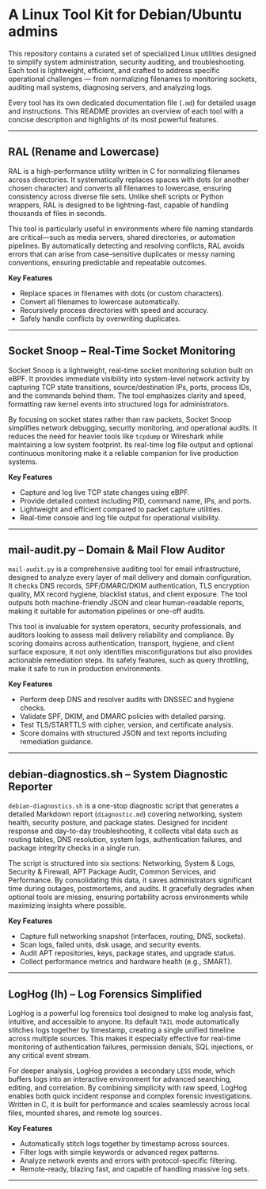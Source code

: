 # A Linux Tool Kit for Debian/Ubuntu admins

This repository contains a curated set of specialized Linux utilities designed to simplify system administration, security auditing, and troubleshooting. Each tool is lightweight, efficient, and crafted to address specific operational challenges — from normalizing filenames to monitoring sockets, auditing mail systems, diagnosing servers, and analyzing logs.  

Every tool has its own dedicated documentation file (`.md`) for detailed usage and instructions. This README provides an overview of each tool with a concise description and highlights of its most powerful features.

---

## RAL (Rename and Lowercase)

RAL is a high-performance utility written in C for normalizing filenames across directories. It systematically replaces spaces with dots (or another chosen character) and converts all filenames to lowercase, ensuring consistency across diverse file sets. Unlike shell scripts or Python wrappers, RAL is designed to be lightning-fast, capable of handling thousands of files in seconds.  

This tool is particularly useful in environments where file naming standards are critical—such as media servers, shared directories, or automation pipelines. By automatically detecting and resolving conflicts, RAL avoids errors that can arise from case-sensitive duplicates or messy naming conventions, ensuring predictable and repeatable outcomes.  

**Key Features**
- Replace spaces in filenames with dots (or custom characters).  
- Convert all filenames to lowercase automatically.  
- Recursively process directories with speed and accuracy.  
- Safely handle conflicts by overwriting duplicates.  

---

## Socket Snoop – Real-Time Socket Monitoring

Socket Snoop is a lightweight, real-time socket monitoring solution built on eBPF. It provides immediate visibility into system-level network activity by capturing TCP state transitions, source/destination IPs, ports, process IDs, and the commands behind them. The tool emphasizes clarity and speed, formatting raw kernel events into structured logs for administrators.  

By focusing on socket states rather than raw packets, Socket Snoop simplifies network debugging, security monitoring, and operational audits. It reduces the need for heavier tools like `tcpdump` or Wireshark while maintaining a low system footprint. Its real-time log file output and optional continuous monitoring make it a reliable companion for live production systems.  

**Key Features**
- Capture and log live TCP state changes using eBPF.  
- Provide detailed context including PID, command name, IPs, and ports.  
- Lightweight and efficient compared to packet capture utilities.  
- Real-time console and log file output for operational visibility.  

---

## mail-audit.py – Domain & Mail Flow Auditor

`mail-audit.py` is a comprehensive auditing tool for email infrastructure, designed to analyze every layer of mail delivery and domain configuration. It checks DNS records, SPF/DMARC/DKIM authentication, TLS encryption quality, MX record hygiene, blacklist status, and client exposure. The tool outputs both machine-friendly JSON and clear human-readable reports, making it suitable for automation pipelines or one-off audits.  

This tool is invaluable for system operators, security professionals, and auditors looking to assess mail delivery reliability and compliance. By scoring domains across authentication, transport, hygiene, and client surface exposure, it not only identifies misconfigurations but also provides actionable remediation steps. Its safety features, such as query throttling, make it safe to run in production environments.  

**Key Features**
- Perform deep DNS and resolver audits with DNSSEC and hygiene checks.  
- Validate SPF, DKIM, and DMARC policies with detailed parsing.  
- Test TLS/STARTTLS with cipher, version, and certificate analysis.  
- Score domains with structured JSON and text reports including remediation guidance.  

---

## debian-diagnostics.sh – System Diagnostic Reporter

`debian-diagnostics.sh` is a one-stop diagnostic script that generates a detailed Markdown report (`diagnostic.md`) covering networking, system health, security posture, and package states. Designed for incident response and day-to-day troubleshooting, it collects vital data such as routing tables, DNS resolution, system logs, authentication failures, and package integrity checks in a single run.  

The script is structured into six sections: Networking, System & Logs, Security & Firewall, APT Package Audit, Common Services, and Performance. By consolidating this data, it saves administrators significant time during outages, postmortems, and audits. It gracefully degrades when optional tools are missing, ensuring portability across environments while maximizing insights where possible.  

**Key Features**
- Capture full networking snapshot (interfaces, routing, DNS, sockets).  
- Scan logs, failed units, disk usage, and security events.  
- Audit APT repositories, keys, package states, and upgrade status.  
- Collect performance metrics and hardware health (e.g., SMART).  

---

## LogHog (lh) – Log Forensics Simplified

LogHog is a powerful log forensics tool designed to make log analysis fast, intuitive, and accessible to anyone. Its default `TAIL` mode automatically stitches logs together by timestamp, creating a single unified timeline across multiple sources. This makes it especially effective for real-time monitoring of authentication failures, permission denials, SQL injections, or any critical event stream.  

For deeper analysis, LogHog provides a secondary `LESS` mode, which buffers logs into an interactive environment for advanced searching, editing, and correlation. By combining simplicity with raw speed, LogHog enables both quick incident response and complex forensic investigations. Written in C, it is built for performance and scales seamlessly across local files, mounted shares, and remote log sources.  

**Key Features**
- Automatically stitch logs together by timestamp across sources.  
- Filter logs with simple keywords or advanced regex patterns.  
- Analyze network events and errors with protocol-specific filtering.  
- Remote-ready, blazing fast, and capable of handling massive log sets.  

---
